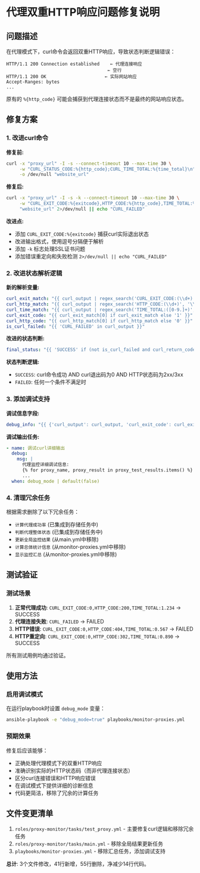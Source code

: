 # 代理双重HTTP响应问题修复说明

## 问题描述

在代理模式下，curl命令会返回双重HTTP响应，导致状态判断逻辑错误：

```
HTTP/1.1 200 Connection established    ← 代理连接响应
                                      ← 空行
HTTP/1.1 200 OK                      ← 实际网站响应
Accept-Ranges: bytes
...
```

原有的 `%{http_code}` 可能会捕获到代理连接状态而不是最终的网站响应状态。

## 修复方案

### 1. 改进curl命令

**修复前:**
```bash
curl -x "proxy_url" -I -s --connect-timeout 10 --max-time 30 \
     -w "CURL_STATUS_CODE:%{http_code};CURL_TIME_TOTAL:%{time_total}\n" \
     -o /dev/null "website_url"
```

**修复后:**
```bash
curl -x "proxy_url" -I -s -k --connect-timeout 10 --max-time 30 \
     -w "CURL_EXIT_CODE:%{exitcode},HTTP_CODE:%{http_code},TIME_TOTAL:%{time_total}" \
     "website_url" 2>/dev/null || echo "CURL_FAILED"
```

**改进点:**
- 添加 `CURL_EXIT_CODE:%{exitcode}` 捕获curl实际退出状态
- 改进输出格式，使用逗号分隔便于解析
- 添加 `-k` 标志处理SSL证书问题
- 添加错误重定向和失败检测 `2>/dev/null || echo "CURL_FAILED"`

### 2. 改进状态解析逻辑

**新的解析变量:**
```yaml
curl_exit_match: "{{ curl_output | regex_search('CURL_EXIT_CODE:(\\d+)', '\\1') }}"
curl_http_match: "{{ curl_output | regex_search('HTTP_CODE:(\\d+)', '\\1') }}"
curl_time_match: "{{ curl_output | regex_search('TIME_TOTAL:([0-9.]+)', '\\1') }}"
curl_exit_code: "{{ curl_exit_match[0] if curl_exit_match else '1' }}"
curl_http_code: "{{ curl_http_match[0] if curl_http_match else '0' }}"
is_curl_failed: "{{ 'CURL_FAILED' in curl_output }}"
```

**改进的状态判断:**
```yaml
final_status: "{{ 'SUCCESS' if (not is_curl_failed and curl_return_code == 0 and curl_exit_code|int == 0 and curl_http_code|int >= 200 and curl_http_code|int < 400) else 'FAILED' }}"
```

**状态判断逻辑:**
- `SUCCESS`: curl命令成功 AND curl退出码为0 AND HTTP状态码为2xx/3xx
- `FAILED`: 任何一个条件不满足时

### 3. 添加调试支持

**调试信息字段:**
```yaml
debug_info: "{{ {'curl_output': curl_output, 'curl_exit_code': curl_exit_code, 'curl_http_code': curl_http_code, 'curl_return_code': curl_return_code} if debug_mode | default(false) else omit }}"
```

**调试输出任务:**
```yaml
- name: 调试curl详细输出
  debug:
    msg: |
      代理监控详细调试信息:
      {% for proxy_name, proxy_result in proxy_test_results.items() %}
      ...
  when: debug_mode | default(false)
```

### 4. 清理冗余任务

根据需求删除了以下冗余任务：
- `计算代理成功率` (已集成到存储任务中)
- `判断代理整体状态` (已集成到存储任务中)
- `更新全局监控结果` (从main.yml中移除)
- `计算总体统计信息` (从monitor-proxies.yml中移除)
- `显示监控汇总` (从monitor-proxies.yml中移除)

## 测试验证

### 测试场景

1. **正常代理成功**: `CURL_EXIT_CODE:0,HTTP_CODE:200,TIME_TOTAL:1.234` → SUCCESS
2. **代理连接失败**: `CURL_FAILED` → FAILED  
3. **HTTP错误**: `CURL_EXIT_CODE:0,HTTP_CODE:404,TIME_TOTAL:0.567` → FAILED
4. **HTTP重定向**: `CURL_EXIT_CODE:0,HTTP_CODE:302,TIME_TOTAL:0.890` → SUCCESS

所有测试用例均通过验证。

## 使用方法

### 启用调试模式

在运行playbook时设置 `debug_mode` 变量：

```bash
ansible-playbook -e "debug_mode=true" playbooks/monitor-proxies.yml
```

### 预期效果

修复后应该能够：
- 正确处理代理模式下的双重HTTP响应
- 准确识别实际的HTTP状态码（而非代理连接状态）
- 区分curl连接错误和HTTP响应错误
- 在调试模式下提供详细的诊断信息
- 代码更简洁，移除了冗余的计算任务

## 文件变更清单

1. `roles/proxy-monitor/tasks/test_proxy.yml` - 主要修复curl逻辑和移除冗余任务
2. `roles/proxy-monitor/tasks/main.yml` - 移除全局结果更新任务
3. `playbooks/monitor-proxies.yml` - 移除汇总任务，添加调试支持

**总计**: 3个文件修改，41行新增，55行删除，净减少14行代码。